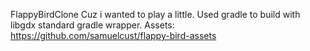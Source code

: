 FlappyBirdClone
Cuz i wanted to play a little.
Used gradle to build with libgdx standard gradle wrapper.
Assets: https://github.com/samuelcust/flappy-bird-assets
